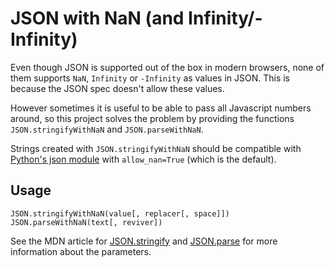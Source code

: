 JSON with NaN (and Infinity/-Infinity)
======================================

Even though JSON is supported out of the box in modern browsers, none of them supports `NaN`, `Infinity` or `-Infinity` as values in JSON. This is because the JSON spec doesn't allow these values.

However sometimes it is useful to be able to pass all Javascript numbers around, so this project solves the problem by providing the functions `JSON.stringifyWithNaN` and `JSON.parseWithNaN`.

Strings created with `JSON.stringifyWithNaN` should be compatible with [Python's json module](https://docs.python.org/2/library/json.html) with `allow_nan=True` (which is the default).

Usage
-----

```
JSON.stringifyWithNaN(value[, replacer[, space]])
JSON.parseWithNaN(text[, reviver])
```

See the MDN article for [JSON.stringify](https://developer.mozilla.org/en-US/docs/Web/JavaScript/Reference/Global_Objects/JSON/stringify) and [JSON.parse](https://developer.mozilla.org/en-US/docs/Web/JavaScript/Reference/Global_Objects/JSON/parse) for more information about the parameters.